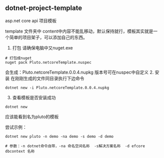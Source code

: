 ## dotnet-project-template
asp.net core api 项目模板

template 文件夹中 content中内容不能乱移动，默认保持就行，模板其实就是一个简单的项目架子，可以添加自己的东西。


1. 打包
请确保电脑中又nuget.exe
```
# 打包成nuget
nuget pack Pluto.netcoreTemplate.nuspec 
```
会生成：Pluto.netcoreTemplate.0.0.4.nupkg  版本号可在nuspec中自定义
2. 安装
在刚刚生成的文件同目录执行下边命令
```
dotnet new -i Pluto.netcoreTemplate.0.0.4.nupkg  
```

3. 查看模板是否安装成功
```
dotnet new 
```
应该能看到名为pluto的模板


尝试示例：
```
dotnet new pluto -n demo -na demo -s demo -d demo

# 参数：-n dotnet命令自带，-na 命名空间名称  -s解决方案名称  -d efcore dbcontext 名称

```
